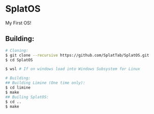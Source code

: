 # SplatOS
My First OS!


## Building:
```bash
# Cloning:
$ git clone --recursive https://github.com/SplatTab/SplatOS.git
$ cd SplatOS

$ wsl # If on windows load into Windows Subsystem for Linux

# Building:
## Building Limine (One time only):
$ cd limine
$ make
## Builing SplatOS:
$ cd ..
$ make
```